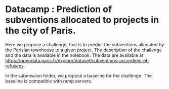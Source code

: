 # Datacamp : Prediction of subventions allocated to projects in the city of Paris.

Here we propose a challenge, that is to predict the subventions allocated by the Parisian townhouse to a given project. The description of the challenge and the data is available in the notebook. The data are available at https://opendata.paris.fr/explore/dataset/subventions-accordees-et-refusees.

In the submission folder, we propose a baseline for the challenge. The baseline is compatible with ramp servers.
